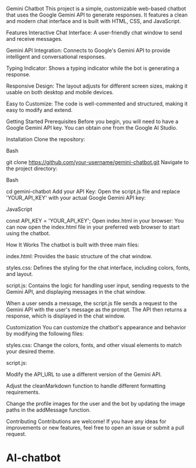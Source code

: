 Gemini Chatbot
This project is a simple, customizable web-based chatbot that uses the Google Gemini API to generate responses. It features a clean and modern chat interface and is built with HTML, CSS, and JavaScript.

Features
Interactive Chat Interface: A user-friendly chat window to send and receive messages.

Gemini API Integration: Connects to Google's Gemini API to provide intelligent and conversational responses.

Typing Indicator: Shows a typing indicator while the bot is generating a response.

Responsive Design: The layout adjusts for different screen sizes, making it usable on both desktop and mobile devices.

Easy to Customize: The code is well-commented and structured, making it easy to modify and extend.


Getting Started
Prerequisites
Before you begin, you will need to have a Google Gemini API key. You can obtain one from the Google AI Studio.

Installation
Clone the repository:

Bash

git clone https://github.com/your-username/gemini-chatbot.git
Navigate to the project directory:

Bash

cd gemini-chatbot
Add your API Key:
Open the script.js file and replace 'YOUR_API_KEY' with your actual Google Gemini API key:

JavaScript

const API_KEY = 'YOUR_API_KEY';
Open index.html in your browser:
You can now open the index.html file in your preferred web browser to start using the chatbot.

How It Works
The chatbot is built with three main files:

index.html: Provides the basic structure of the chat window.

styles.css: Defines the styling for the chat interface, including colors, fonts, and layout.

script.js: Contains the logic for handling user input, sending requests to the Gemini API, and displaying messages in the chat window.

When a user sends a message, the script.js file sends a request to the Gemini API with the user's message as the prompt. The API then returns a response, which is displayed in the chat window.

Customization
You can customize the chatbot's appearance and behavior by modifying the following files:

styles.css: Change the colors, fonts, and other visual elements to match your desired theme.

script.js:

Modify the API_URL to use a different version of the Gemini API.

Adjust the cleanMarkdown function to handle different formatting requirements.

Change the profile images for the user and the bot by updating the image paths in the addMessage function.

Contributing
Contributions are welcome! If you have any ideas for improvements or new features, feel free to open an issue or submit a pull request.

# AI-chatbot
